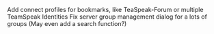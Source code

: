 Add connect profiles for bookmarks, like TeaSpeak-Forum or multiple TeamSpeak Identities
Fix server group management dialog for a lots of groups (May even add a search function?)